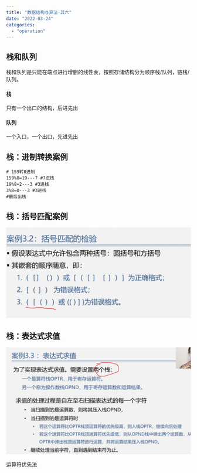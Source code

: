 ```yaml
---
title: "数据结构与算法·其六"
date: "2022-03-24"
categories:
  - "operation"
---
```


## 栈和队列

栈和队列是只能在端点进行增删的线性表，按照存储结构分为顺序栈/队列，链栈/队列。

#### 栈

只有一个出口的结构，后进先出

#### 队列

一个入口，一个出口，先进先出

## 栈：进制转换案例

```
# 159转8进制
159%8=19---7 #7进栈
19%8=2---3 #3进栈
3%8=0---3 #3进栈
#最后出栈
```

## 栈：括号匹配案例

![](images/屏幕截图-2022-03-24-212007-1024x502.png)

## 栈：表达式求值

![](images/屏幕截图-2022-03-24-212747-1024x594.png)

运算符优先法
